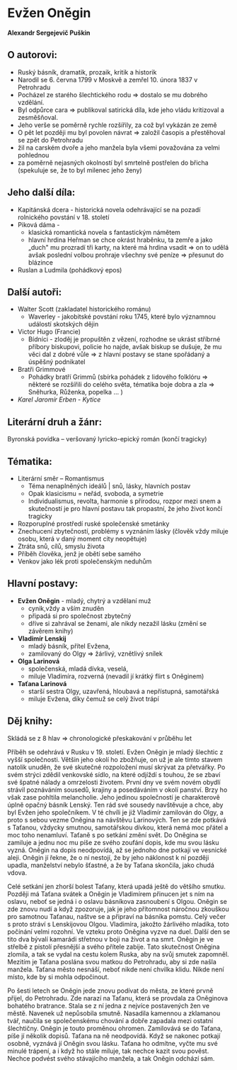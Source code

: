 
# Evžen Oněgin

**Alexandr Sergejevič Puškin**

## O autorovi:
- Ruský básník, dramatik, prozaik, kritik a historik
- Narodil se  6. června 1799 v Moskvě a zemřel  10. února 1837 v Petrohradu
- Pocházel ze starého šlechtického rodu =\> dostalo se mu dobrého vzdělání.
- Byl odpůrce cara =\> publikoval satirická díla, kde jeho vládu kritizoval a zesměšňoval. 
- Jeho verše se poměrně rychle rozšířily, za což byl vykázán ze země
- O pět let později mu byl povolen návrat =\> založil časopis a přestěhoval se zpět do Petrohradu 
- žil na carském dvoře a jeho manžela byla všemi považována za velmi pohlednou 
- za poměrně nejasných okolností byl smrtelně postřelen do břicha (spekuluje se, že to byl milenec jeho ženy)

## Jeho další díla:
- Kapitánská dcera - historická novela odehrávající se na pozadí rolnického povstání v 18. století
- Piková dáma -
	- klasická romantická novela s fantastickým námětem 
	- hlavní hrdina Heřman se chce okrást hraběnku, ta zemře a jako „duch" mu prozradí tři karty, na které má hrdina vsadit => on to udělá avšak poslední volbou prohraje všechny své peníze =\> přesunut do blázince
- Ruslan a Ludmila (pohádkový epos)

## Další autoři:
- Walter Scott (zakladatel historického románu)
	- Waverley - jakobitské povstání roku 1745, které bylo významnou událostí skotských dějin
- Victor Hugo (Francie) 
	- Bídníci - zloděj je propuštěn z vězení, rozhodne se ukrást stříbrné příbory biskupovi, policie ho najde, avšak biskup se dušuje, že mu věci dal z dobré vůle =\> z hlavní postavy se stane spořádaný a úspěšný podnikatel
- Bratři Grimmové 
	- Pohádky bratří Grimmů (sbírka pohádek z lidového folklóru =\> některé se rozšířili do celého světa, tématika boje dobra a zla =\> Sněhurka, Růženka, popelka … )
- *Karel Jaromír Erben - Kytice*

## Literární druh a žánr:
Byronská povídka – veršovaný lyricko-epický román (končí tragicky)

## Tématika:

- Literární směr – Romantismus
  - Téma nenaplněných ideálů | snů, lásky, hlavních postav
  - Opak klasicismu = neřád, svoboda, a symetrie
  - Individualismus, revolta, harmonie s přírodou, rozpor mezi snem a skutečností je pro hlavní postavu tak propastní, že jeho život končí tragicky
- Rozporuplné prostředí ruské společenské smetánky
- Znechucení zbytečností, problémy s vyznáním lásky (člověk vždy miluje osobu, která v daný moment city neopětuje)
- Ztráta snů, cílů, smyslu života
- Příběh člověka, jenž je obětí sebe samého
- Venkov jako lék proti společenským neduhům 

## Hlavní postavy:

- **Evžen Oněgin** - mladý, chytrý a vzdělaní muž
	- cynik,vždy a vším znuděn
	- připadá si pro společnost zbytečný
	- dříve si zahrával se ženami, ale nikdy nezažil lásku (změní se závěrem knihy)
- **Vladimír Lenskij**
	- mladý básník, přítel Evžena,
	- zamilovaný do Olgy => žárlivý, vznětlivý snílek
- **Olga Larinová** 
	- společenská, mladá dívka, veselá, 
	- miluje Vladimíra, rozverná (nevadil jí krátký flirt s Oněginem)
- **Taťana Larinová** 
	- starší sestra Olgy, uzavřená, hloubavá a nepřístupná, samotářská
	- miluje Evžena, díky čemuž se celý život trápí 


## Děj knihy:

Skládá se z 8 hlav =\> chronologické přeskakování v průběhu let

Příběh se odehrává v Rusku v 19. století. Evžen Oněgin je mladý šlechtic z vyšší společnosti. Většin jeho okolí ho zbožňuje, on už je ale tímto stavem natolik unuděn, že své skutečné rozpoložení musí skrývat za přetvářky. Po svém strýci zdědil venkovské sídlo, na které odjíždí s touhou, že se zbaví své špatné nálady a omrzelosti životem. 
První dny ve svém novém obydlí strávil poznáváním sousedů, krajiny a posedáváním v okolí panství. Brzy ho však zase pohltila melancholie. Jeho jedinou společností je charakterově úplně opačný básník Lenský. Ten rád své sousedy navštěvuje a chce, aby byl Evžen jeho společníkem. V té chvíli je již Vladimír zamilován do Olgy, a proto s sebou vezme Oněgina na návštěvu Larinových. Ten se zde potkává s Taťanou, vždycky smutnou, samotářskou dívkou, která nemá moc přátel a moc toho nenamluví. Taťaně s po setkání změní svět. Do Oněgina se zamiluje a jednu noc mu píše ze svého zoufání dopis, kde mu svou lásku vyzná. Oněgin na dopis neodpovídá, až se jednoho dne potkají ve vesnické aleji. Oněgin jí řekne, že o ní nestojí, že by jeho náklonost k ní později upadla, manželství nebylo šťastné, a že by Taťana skončila, jako chudá vdova.

Celé setkání jen zhorší bolest Taťany, která upadá ještě do většího smutku. Později má Taťana svátek a Oněgin je Vladimírem přinucen jet s ním na oslavu, neboť se jedná i o oslavu básníkova zasnoubení s Olgou. Oněgin se zde znovu nudí a když zpozoruje, jak je jeho přítomnost náročnou zkouškou pro samotnou Taťanau, naštve se a připraví na básníka pomstu. Celý večer s proto stráví s Lenskijovou Olgou. Vladimíra, jakožto žárlivého mladíka, toto počínání velmi rozohní. Ve vzteku proto Oněgina vyzve na duel. Další den se tito dva bývalí kamarádi střetnou v boji na život a na smrt. Oněgin je ve střelbě z pistolí přesnější a svého přítele zabije. Tato skutečnost Oněgina zlomila, a tak se vydal na cestu kolem Ruska, aby na svůj smutek zapomněl. Mezitím je Taťana poslána svou matkou do Petrohradu, aby si zde našla manžela. Taťana město nesnáší, neboť nikde není chvilka klidu. Nikde není místo, kde by si mohla odpočinout.

Po šesti letech se Oněgin jede znovu podívat do města, ze které prvně přijel, do Petrohradu. Zde narazí na Taťanu, která se provdala za Oněginova bohatého bratrance. Stala se z ní jedna z nejvíce postavených žen ve městě. Navenek už nepůsobila smutně. Nasadila kamennou a zklamanou tvář, naučila se společenskému chování a dobře zapadala mezi ostatní šlechtičny. Oněgin je touto proměnou ohromen. Zamilovává se do Taťana, píše jí několik dopisů. Taťana na ně neodpovídá. Když se nakonec potkají osobně, vyznává jí Oněgin svou lásku. Taťana ho odmítne, vyčte mu své minulé trápení, a i když ho stále miluje, tak nechce kazit svou pověst. Nechce podvést svého stávajícího manžela, a tak Oněgin odchází sám.